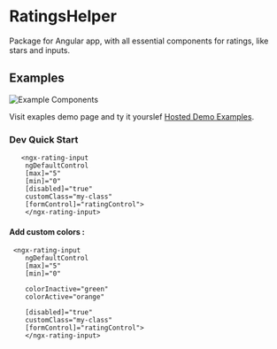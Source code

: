# RatingsHelper

Package for Angular app, with all essential components for ratings, like stars and inputs.

## Examples

![Example Components](assets/CONTRIBUTING.star-inputs-example.png)

Visit exaples demo page and ty it yourslef [Hosted Demo Examples](https://google.com).

### Dev Quick Start

       <ngx-rating-input
        ngDefaultControl
        [max]="5"
        [min]="0"
        [disabled]="true" 
        customClass="my-class"
        [formControl]="ratingControl">
        </ngx-rating-input>

#### Add custom colors : 

     <ngx-rating-input
        ngDefaultControl
        [max]="5"
        [min]="0"

        colorInactive="green"
        colorActive="orange"

        [disabled]="true" 
        customClass="my-class"
        [formControl]="ratingControl">
        </ngx-rating-input>